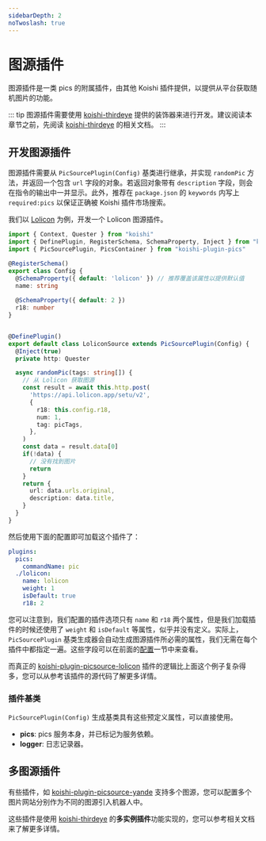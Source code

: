 ```yaml
---
sidebarDepth: 2
noTwoslash: true
---
```


# 图源插件

图源插件是一类 pics 的附属插件，由其他 Koishi 插件提供，以提供从平台获取随机图片的功能。

::: tip
图源插件需要使用 [koishi-thirdeye](../decorator/thirdeye.md) 提供的装饰器来进行开发。建议阅读本章节之前，先阅读 [koishi-thirdeye](../decorator/thirdeye.md) 的相关文档。
:::

## 开发图源插件

图源插件需要从 `PicSourcePlugin(Config)` 基类进行继承，并实现 `randomPic` 方法，并返回一个包含 `url` 字段的对象。若返回对象带有 `description` 字段，则会在指令的输出中一并显示。此外，推荐在 `package.json` 的 `keywords` 内写上 `required:pics` 以保证正确被 Koishi 插件市场搜索。

我们以 [Lolicon](https://api.lolicon.app/) 为例，开发一个 Lolicon 图源插件。

```ts title=lolicon.ts
import { Context, Quester } from "koishi"
import { DefinePlugin, RegisterSchema, SchemaProperty, Inject } from "koishi-thirdeye"
import { PicSourcePlugin, PicsContainer } from "koishi-plugin-pics"

@RegisterSchema()
export class Config {
  @SchemaProperty({ default: 'lolicon' }) // 推荐覆盖该属性以提供默认值
  name: string
  
  @SchemaProperty({ default: 2 })
  r18: number
}


@DefinePlugin()
export default class LoliconSource extends PicSourcePlugin(Config) {
  @Inject(true)
  private http: Quester

  async randomPic(tags: string[]) {
    // 从 Lolicon 获取图源
    const result = await this.http.post(
      'https://api.lolicon.app/setu/v2',
      {
        r18: this.config.r18,
        num: 1,
        tag: picTags,
      },
    )
    const data = result.data[0]
    if(!data) {
      // 没有找到图片
      return
    }
    return {
      url: data.urls.original,
      description: data.title,
    }
  }
}
```

然后使用下面的配置即可加载这个插件了：

```yaml title=koishi.yml
plugins:
  pics:
    commandName: pic
  ./lolicon:
    name: lolicon
    weight: 1
    isDefault: true
    r18: 2
```

您可以注意到，我们配置的插件选项只有 `name` 和 `r18` 两个属性，但是我们加载插件的时候还使用了 `weight` 和 `isDefault` 等属性，似乎并没有定义。实际上，`PicSourcePlugin` 基类生成器会自动生成图源插件所必需的属性，我们无需在每个插件中都指定一遍。这些字段可以在前面的[配置](./configuration.md#图源插件共同配置)一节中来查看。

而真正的 [koishi-plugin-picsource-lolicon](https://npmjs.com/package/koishi-plugin-picsource-lolicon) 插件的逻辑比上面这个例子复杂得多，您可以从参考该插件的源代码了解更多详情。

### 插件基类

`PicSourcePlugin(Config)` 生成基类具有这些预定义属性，可以直接使用。

- **pics**: pics 服务本身，并已标记为服务依赖。
- **logger**: 日志记录器。

## 多图源插件

有些插件，如 [koishi-plugin-picsource-yande](https://npmjs.com/package/koishi-plugin-picsource-yande) 支持多个图源，您可以配置多个图片网站分别作为不同的图源引入机器人中。

这些插件是使用 [koishi-thirdeye](../decorator/thirdeye.md#多实例插件) 的**多实例插件**功能实现的，您可以参考相关文档来了解更多详情。
